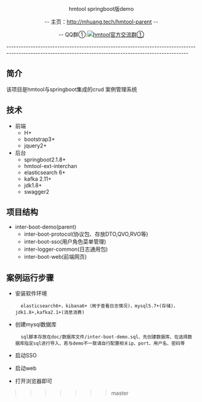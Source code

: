 <p align="center">
hmtool springboot版demo
</p>
<p align="center">
-- 主页：<a href="http://mhuang.tech/hmtool-parent">http://mhuang.tech/hmtool-parent</a>  --
</p>
<p align="center">
    -- QQ群①:<a target="_blank" href="//shang.qq.com/wpa/qunwpa?idkey=6703688b236038908f6c89b732758d00104b336a3a97bb511048d6fdc674ca01"><img border="0" src="//pub.idqqimg.com/wpa/images/group.png" alt="hmtool官方交流群①" title="hmtool官方交流群①"></a>
</p>
---------------------------------------------------------------------------------------------------------------------------------------------------------

## 简介
该项目是hmtool与springboot集成的crud 案例管理系统
## 技术
- 前端
    + H+
    + bootstrap3+
    + jquery2+
- 后台
    + springboot2.1.8+
    + hmtool-ext-interchan 
    + elasticsearch 6+
    + kafka 2.11+
    + jdk1.8+
    + swagger2
    
## 项目结构
- inter-boot-demo(parent)
    + inter-boot-protocol(协议包、存放DTO,QVO,RVO等)
    + inter-boot-sso(用户角色菜单管理)
    + inter-logger-common(日志通用包)
    + inter-boot-web(前端网页)
    
## 案例运行步骤
- 安装软件环境

        elasticsearch6+，kibana6+（用于查看日志情况)，mysql5.7+(存储)，jdk1.8+,kafka2.1+(消息消费)
- 创建mysql数据库
        
        sql脚本存放在doc/数据库文件/inter-boot-demo.sql、先创建数据库、在选择数据库指定sql进行导入、若与demo不一致请自行配置相关ip、port、用户名、密码等
- 启动SSO
- 启动web
- 打开浏览器即可
>>>>>>> master
